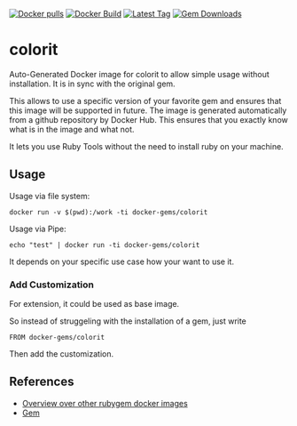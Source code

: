 [![Docker pulls](https://img.shields.io/docker/pulls/rubygem/colorit.svg)](https://hub.docker.com/r/rubygem/colorit/)
[![Docker Build](https://img.shields.io/docker/automated/rubygem/colorit.svg)](https://hub.docker.com/r/rubygem/colorit/)
[![Latest Tag](https://img.shields.io/github/tag/docker-rubygem/colorit.svg)](https://hub.docker.com/r/rubygem/colorit/)
[![Gem Downloads](https://img.shields.io/gem/dt/colorit.svg)](https://rubygems.org/gems/colorit/)
# colorit

Auto-Generated Docker image for colorit to allow simple usage without installation.
It is in sync with the original gem.

This allows to use a specific version of your favorite gem and ensures that this image will be supported in future.
The image is generated automatically from a github repository by Docker Hub.
This ensures that you exactly know what is in the image and what not.

It lets you use Ruby Tools without the need to install ruby on your machine.

## Usage

Usage via file system:

`docker run -v $(pwd):/work -ti docker-gems/colorit`

Usage via Pipe:

`echo "test" | docker run -ti docker-gems/colorit`

It depends on your specific use case how your want to use it.

### Add Customization

For extension, it could be used as base image.

So instead of struggeling with the installation of a gem, just write

`FROM docker-gems/colorit`

Then add the customization.

## References

 - [Overview over other rubygem docker images](https://github.com/thinkbot/docker-rubygem)
 - [Gem](https://rubygems.org/gems/colorit/)
